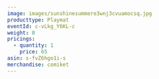 ```yaml
---
image: images/sunshinesummere3wnj3cvuamocsq.jpg
producttype: Playmat
eventId: c-vLkg_Y6KL-c
weight: 0
pricings:
  - quantity: 1
    price: 65
asin: s-fvZ6hgo1i-s
merchandise: comiket
---
```

